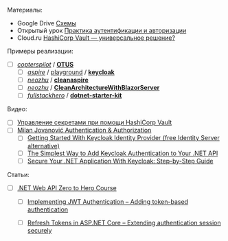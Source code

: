 Материалы:
- Google Drive [Схемы](https://drive.google.com/drive/folders/1WNNoUWDSugL1YjXBX9RIzWpJSDjnuxTW?usp=sharing)
- Открытый урок [Практика аутентификации и авторизации](https://youtu.be/6Det9XUOqIM)
- Cloud.ru [HashiCorp Vault — универсальное решение?](https://youtu.be/mELQB4WWZuM)

Примеры реализации:
- [ ] [_copterspilot_](https://github.com/copterspilot) / [**OTUS**](https://github.com/copterspilot/OTUS)	
	- [ ] [_aspire_](https://github.com/dotnet/aspire/tree/main) / [playground](https://github.com/dotnet/aspire/tree/main/playground) / [**keycloak**](https://github.com/dotnet/aspire/tree/main/playground/keycloak)
	- [ ] [_neozhu_](https://github.com/neozhu) / [**cleanaspire**](https://github.com/neozhu/cleanaspire)
	- [ ] [_neozhu_](https://github.com/neozhu) / [**CleanArchitectureWithBlazorServer**](https://github.com/neozhu/CleanArchitectureWithBlazorServer)
	- [ ] [_fullstackhero_](https://github.com/fullstackhero) / [**dotnet-starter-kit**](https://github.com/fullstackhero/dotnet-starter-kit)

Видео:
- [ ] [Управление секретами при помощи HashiCorp Vault](https://youtu.be/vNj2rgAQKiE)
- [ ] [Milan Jovanović Authentication & Authorization](https://www.youtube.com/playlist?list=PLYpjLpq5ZDGtJOHUbv7KHuxtYLk1nJPw5)
	- [ ] [Getting Started With Keycloak Identity Provider (free Identity Server alternative)](https://youtu.be/fvxQ8bW0vO8)
	- [ ] [The Simplest Way to Add Keycloak Authentication to Your .NET API](https://youtu.be/HAvCoQ0tOTs)
	- [ ] [Secure Your .NET Application With Keycloak: Step-by-Step Guide](https://youtu.be/Blrn5JyAl6E)

Статьи:
- [ ] [.NET Web API Zero to Hero Course](https://codewithmukesh.com/courses/dotnet-webapi-zero-to-hero/)
	- [ ] [Implementing JWT Authentication – Adding token-based authentication](https://codewithmukesh.com/blog/aspnet-core-api-with-jwt-authentication/)
	- [ ] [Refresh Tokens in ASP.NET Core – Extending authentication session securely](https://codewithmukesh.com/blog/refresh-tokens-in-aspnet-core/)



